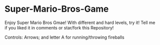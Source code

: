 # Super-Mario-Bros-Game
Enjoy Super Mario Bros Gmae!
With different and hard levels, try it!
Tell me if you liked it in comments or star/fork this Repository!

Controls: Arrows; and letter A for running/throwing fireballs
